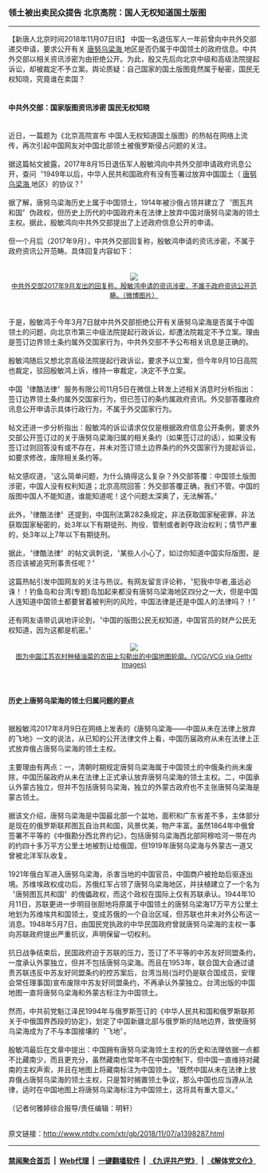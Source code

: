 ### 领土被出卖民众提告 北京高院：国人无权知道国土版图
------------------------

<div class="wysiwyg">
 【新唐人北京时间2018年11月07日讯】 中国一名退伍军人一年前曾向中共外交部递交申请，要求公开有关
 <a href="http://www.ntdtv.com/xtr/gb/articlelistbytag_唐努乌梁海.html" target="_blank">
  唐努乌梁海
 </a>
 地区是否仍属于中国领土的政府信息。中共外交部以相关资讯涉密为由拒绝公开。为此，殷又先后向北京中级和高级法院提起诉讼，却被裁定不予立案。舆论质疑：自己国家的国土版图竟然属于秘密，国民无权知晓，究竟谁在卖国？
 <br/>
 <br/>
 <h4>
  中共外交部：国家版图资讯涉密 国民无权知晓
 </h4>
 <br/>
 近日，一篇题为《北京高院宣布 中国人无权知道国土版图》的热帖在网络上流传，再次引起中国网友对中国北部领土被俄罗斯侵占问题的关注。
 <br/>
 <br/>
 据这篇帖文披露，2017年8月15日退伍军人殷敏鸿向中共外交部申请政府讯息公开，查问〝1949年以后，中华人民共和国政府有没有签署过放弃中国国土（
 <a href="http://www.ntdtv.com/xtr/gb/articlelistbytag_唐努乌梁海.html" target="_blank">
  唐努乌梁海
 </a>
 地区）的协议？〞
 <br/>
 <br/>
 据了解，唐努乌梁海历史上属于中国领土，1914年被沙俄占领并建立了〝图瓦共和国〞伪政权，但历史上历代的中国政府未在法律上放弃中国对唐努乌梁海的领土主权。据此，殷敏鸿向中共外交部提出了上述政府信息公开的申请。
 <br/>
 <br/>
 但一个月后（2017年9月），中共外交部回复称，殷敏鸿申请的资讯涉密，不属于政府资讯公开范畴。具体回复内容如下：
 <br/>
 <br/>
 <center>
  <br/>
  <a href="http://imgs.ntdtv.com/pic/2018/11-7/p9114051a352966067.jpg" target="_blank">
   <img border="0" src="http://imgs.ntdtv.com/pic/2018/11-7/p9114051a352966067-ss.jpg"/>
   <br/>
   <font size="-1">
    中共外交部2017年9月发出的回复称，殷敏鸿申请的资讯涉密，不属于政府资讯公开范畴。（微博图片）
   </font>
  </a>
  <br/>
 </center>
 <br/>
 <br/>
 于是，殷敏鸿于今年3月7日就中共外交部拒绝公开有关唐努乌梁海是否属于中国领土的问题，向北京市第三中级法院提起行政诉讼，却遭法院裁定不予立案。理由是签订边界领土条约属外交国家行为，中共外交部不予公布相关讯息是正确的。
 <br/>
 <br/>
 殷敏鸿随后又想北京高级法院提起行政诉讼，要求予以立案，但今年9月10日高院也裁定，驳回殷敏鸿上诉，维持一审裁定，决定不予立案。
 <br/>
 <br/>
 中国〝律酷法律〞服务有限公司11月5日在微信上转发上述相关消息时分析指出：签订边界领土条约属外交国家行为，但已签订的条约属政府资讯。外交部答覆政府讯息公开申请示具体行政行为，不属于外交国家行为。
 <br/>
 <br/>
 帖文还进一步分析指出：殷敏鸿的诉讼请求仅仅是根据政府信息公开条例，要求外交部公开签订过的关于唐努乌梁海归属的相关条约（如果签订过的话），如果没有签订过则回答没有或不存在，并未对签订领土边界条约的外交国家行为提起诉讼，如要求修改，废除相关条约等。
 <br/>
 <br/>
 帖文感叹道，〝这么简单问题，为什么搞得这么复杂？外交部答覆：中国领土版图涉密，中国人没有权利知道；北京高院回答：外交部答覆正确，我们不管。中国的版图中国人不能知道，谁能知道呢！这个问题太深奥了，无法解答。〞
 <br/>
 <br/>
 此外，〝律酷法律〞还提到，中国刑法第282条规定，非法获取国家秘密罪，非法获取国家秘密的，处3年以下有期徒刑、拘役、管制或者剥夺政治权利；情节严重的，处3年以上7年以下有期徒刑。
 <br/>
 <br/>
 据此，〝律酷法律〞的帖文讽刺说，〝某些人小心了，如过你知道中国实际版图，是否应该被追究刑事责任呢？〞
 <br/>
 <br/>
 这篇热帖引发中国网友的关注与热议。有网友留言评论称，〝犯我中华者,虽远必诛！！钓鱼岛和台湾(专题)岛加起来都没有唐努乌梁海地区四分之一大，但是中国人连知道中国领土都要冒着被判刑的风险，中国法律是还是中国人的法律吗？！〞
 <br/>
 <br/>
 还有网友语带讥讽地评论到，〝中国的版图公民无权知道，中国官员的财产公民无权知道，因为这都是机密。〞
 <br/>
 <center>
  <br/>
  <a href="http://imgs.ntdtv.com/pic/2018/11-7/p9114041a80985423.jpg" target="_blank">
   <img border="0" src="http://imgs.ntdtv.com/pic/2018/11-7/p9114041a80985423-ss.jpg"/>
   <br/>
   <font size="-1">
    图为中国江苏农村种植油菜的农田上勾勒出的中国地图轮廓。(VCG/VCG via Getty Images)
   </font>
  </a>
  <br/>
 </center>
 <br/>
 <br/>
 <h4>
  历史上唐努乌梁海的领土归属问题的要点
 </h4>
 <br/>
 据殷敏鸿2017年8月9日在网络上发表的《唐努乌梁海——中国从未在法律上放弃的飞地》一文的说法，从已知的公开法律文件上看，中国历届政府从未在法律上正式放弃俄占唐努乌梁海的领土主权。
 <br/>
 <br/>
 主要理由有两点：一，清朝时期规定唐努乌梁海属于中国领土的中俄条约尚未废除，中国历届政府从未在法律上正式承认放弃唐努乌梁海的领土主权。二，中国承认外蒙古独立，但并不包括唐努乌梁海，独立的外蒙古政府也不主张唐努乌梁海是蒙古领土。
 <br/>
 <br/>
 据该文介绍，唐努乌梁海是中国最北部一个盆地，面积和广东省差不多，主体部分是现在的俄罗斯联邦图瓦自治共和国，风景优美，物产丰富。虽然1864年中俄曾签署不平等的《中俄勘分西北界约记》，包括唐努乌梁海西北部阿穆哈河一带在内的约四十多万平方公里土地被割让给俄国，但1919年唐努乌梁海与外蒙古一道又曾被北洋军队收复。
 <br/>
 <br/>
 1921年俄白军进入唐努乌梁海，杀害当地的中国官员，中国商户被抢劫后驱逐出境。苏维埃政权成功后，苏俄红军占领了唐努乌梁海地区，并扶植建立了一个名为〝唐努图瓦共和国〞的傀儡政权，而这个政权在国际上仅有苏联承认。1944年10月11日，苏联更进一步明目张胆地将原属于中国领土的唐努乌梁海17万平方公里土地划为苏维埃共和国领土，变成苏俄的一个自治区域，但苏联也并未对外公布这一消息。1948年5月7日，由国民党执政的中华民国政府曾就唐努乌梁海的主权一事向苏联政府提出严重抗议，声明保留一切权利。
 <br/>
 <br/>
 抗日战争结束后，民国政府迫于苏联的压力，签订了不平等的中苏友好同盟条约，一度承认外蒙独立，但并不包括唐努乌梁海。而且在1953年，联合国大会通过谴责苏联违反中苏友好同盟条约的控苏案后，台湾当局(当时仍是联合国成员，安理会常任理事国)宣布废除中苏友好同盟条约，不再承认外蒙独立。台湾出版的中国地图一直将唐努乌梁海和外蒙古标注为中国领土。
 <br/>
 <br/>
 然而，中共前党魁江泽民1994年与俄罗斯签订的《中华人民共和国和俄罗斯联邦关于中俄国界西段的协定》，划定了中国新疆北部与俄罗斯的陆地边界，致使唐努乌梁海成为了不与本国接壤的〝飞地〞。
 <br/>
 <br/>
 殷敏鸿最后在文章中提出：中国拥有唐努乌梁海领土主权的历史和法理依据一点都不比藏南少，而且更充分，虽然藏南也常年不在中国控制下，但中国一直维持对藏南的主权声索，并且在地图上将藏南标注为中国领土。〝既然中国从未在法律上放弃俄占唐努乌梁海的领土主权，只是暂时搁置领土争议，那么中国也应当遵从法律，适时在中国地图上将唐努乌梁海标注为中国领土，这将具有重大意义。〞
 <br/>
 <br/>
 （记者何雅婷综合报导/责任编辑：明轩）
</div>

<br/>原文链接：http://www.ntdtv.com/xtr/gb/2018/11/07/a1398287.html


------------------------
#### [禁闻聚合首页](https://github.com/gfw-breaker/banned-news/blob/master/README.md) &nbsp;|&nbsp; [Web代理](https://github.com/gfw-breaker/open-proxy/blob/master/README.md) &nbsp;|&nbsp; [一键翻墙软件](https://github.com/gfw-breaker/nogfw/blob/master/README.md) &nbsp;|&nbsp; [《九评共产党》](https://github.com/gfw-breaker/9ping.md/blob/master/README.md#九评之一评共产党是什么) &nbsp;|&nbsp; [《解体党文化》](https://github.com/gfw-breaker/jtdwh.md/blob/master/README.md#绪论)